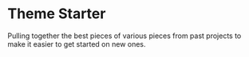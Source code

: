 # Theme Starter

Pulling together the best pieces of various pieces from past projects to make it easier to get started on new ones.
